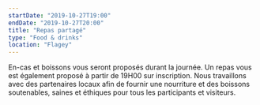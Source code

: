 ```yaml
---
startDate: "2019-10-27T19:00"
endDate: "2019-10-27T20:00"
title: "Repas partagé"
type: "Food & drinks"
location: "Flagey"
---
```

En-cas et boissons vous seront proposés durant la journée. Un repas vous est également proposé à partir de 19H00 sur inscription. Nous travaillons avec des partenaires locaux afin de fournir une nourriture et des boissons soutenables, saines et éthiques pour tous les participants et visiteurs.
